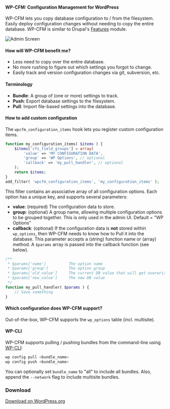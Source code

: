 #### WP-CFM: Configuration Management for WordPress

WP-CFM lets you copy database configuration to / from the filesystem. Easily deploy configuration changes without needing to copy the entire database. WP-CFM is similar to Drupal's [Features](https://www.drupal.org/project/features) module.

![Admin Screen](http://i.imgur.com/opQhDUa.png)

#### How will WP-CFM benefit me?

* Less need to copy over the entire database.
* No more rushing to figure out which settings you forgot to change.
* Easily track and version configuration changes via git, subversion, etc.

#### Terminology

* **Bundle**: A group of (one or more) settings to track.
* **Push**: Export database settings to the filesystem.
* **Pull**: Import file-based settings into the database.

#### How to add custom configuration

The `wpcfm_configuration_items` hook lets you register custom configuration items.

```php
function my_configuration_items( $items ) {
    $items['cfs_field_groups'] = array(
        'value' => 'MY CONFIGURATION DATA',
        'group' => 'WP Options', // optional
        'callback' => 'my_pull_handler', // optional
    );
    return $items;
}
add_filter( 'wpcfm_configuration_items', 'my_configuration_items' );
```

This filter contains an associative array of all configuration options. Each option has a unique key, and supports several parameters:

* **value**: (required) The configuration data to store.
* **group**: (optional) A group name, allowing multiple configuration options to be grouped together. This is only used in the admin UI. Default = "WP Options"
* **callback**: (optional) If the configuration data is **not** stored within `wp_options`, then WP-CFM needs to know how to Pull it into the database. This parameter accepts a (string) function name or (array) method. A `$params` array is passed into the callback function (see below).

```php
/**
 * $params['name']          The option name
 * $params['group']         The option group
 * $params['old_value']     The current DB value that will get overwritten
 * $params['new_value']     The new DB value
 */
function my_pull_handler( $params ) {
    // Save something
}
```

#### Which configuration does WP-CFM support?

Out-of-the-box, WP-CFM supports the `wp_options` table (incl. multisite).

#### WP-CLI

WP-CFM supports pulling / pushing bundles from the command-line using [WP-CLI](http://wp-cli.org/):

```php
wp config pull <bundle_name>
wp config push <bundle_name>
```

You can optionally set `bundle_name` to "all" to include all bundles. Also, append the `--network` flag to include multisite bundles.

### Download

[Download on WordPress.org](http://wordpress.org/plugins/wp-cfm/)
